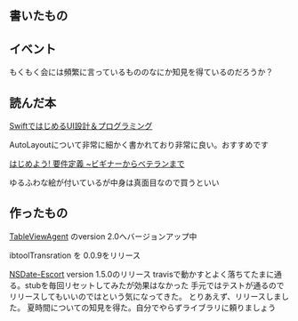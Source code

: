 ## 書いたもの


## イベント

もくもく会には頻繁に言っているもののなにか知見を得ているのだろうか？

## 読んだ本

[SwiftではじめるUI設計＆プログラミング](http://amzn.to/1cbXpxw)

AutoLayoutについて非常に細かく書かれており非常に良い。おすすめです

[はじめよう! 要件定義 ~ビギナーからベテランまで](http://amzn.to/1cbXMrR)

ゆるふわな絵が付いているが中身は真面目なので買うといい


## 作ったもの

[TableViewAgent](https://github.com/akuraru/TableViewAgent) のversion 2.0へバージョンアップ中

ibtoolTransration を 0.0.9をリリース

[NSDate-Escort](https://github.com/azu/NSDate-Escort) version 1.5.0のリリース
travisで動かすとよく落ちてたまに通る。stubを毎回リセットしてみたが効果はなかった
手元ではテストが通るのでリリースしてもいいのではという気になってきた。
とりあえず、リリースしました。
夏時間についての知見を得た。自分でやらずライブラリに頼りましょう
